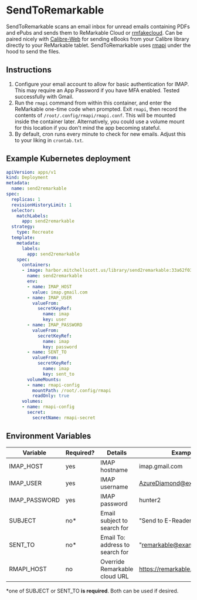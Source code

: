 # SendToRemarkable
SendToRemarkable scans an email inbox for unread emails containing PDFs and ePubs and sends them to ReMarkable Cloud or [rmfakecloud](https://github.com/ddvk/rmfakecloud). Can be paired nicely with [Calibre-Web](https://github.com/janeczku/calibre-web) for sending eBooks from your Calibre library directly to your ReMarkable tablet. SendToRemarkable uses [rmapi](https://github.com/juruen/rmapi) under the hood to send the files.

## Instructions
1. Configure your email account to allow for basic authentication for IMAP. This may require an App Password if you have MFA enabled. Tested successfully with Gmail.
2. Run the `rmapi` command from within this container, and enter the ReMarkable one-time code when prompted. Exit `rmapi`, then record the contents of `/root/.config/rmapi/rmapi.conf`. This will be mounted inside the container later. Alternatively, you could use a volume mount for this location if you don't mind the app becoming stateful.
3. By default, cron runs every minute to check for new emails. Adjust this to your liking in `crontab.txt`.


## Example Kubernetes deployment
```yaml
apiVersion: apps/v1
kind: Deployment
metadata:
  name: send2remarkable
spec:
  replicas: 1
  revisionHistoryLimit: 1
  selector:
    matchLabels:
      app: send2remarkable
  strategy:
    type: Recreate
  template:
    metadata:
      labels:
        app: send2remarkable
    spec:
      containers:
      - image: harbor.mitchellscott.us/library/send2remarkable:33a62f03
        name: send2remarkable
        env:
        - name: IMAP_HOST
          value: imap.gmail.com
        - name: IMAP_USER
          valueFrom:
            secretKeyRef:
              name: imap
              key: user
        - name: IMAP_PASSWORD
          valueFrom:
            secretKeyRef:
              name: imap
              key: password
        - name: SENT_TO
          valueFrom:
            secretKeyRef:
              name: imap
              key: sent_to
        volumeMounts:
        - name: rmapi-config
          mountPath: /root/.config/rmapi
          readOnly: true
      volumes:
      - name: rmapi-config
        secret:
          secretName: rmapi-secret
```

## Environment Variables

| Variable                 | Required? | Details | Example |
|--------------------------|-----------|---------|---------|
| IMAP_HOST                | yes       | IMAP hostname | imap.gmail.com    |
| IMAP_USER                | yes       | IMAP username | AzureDiamond@example.com |
| IMAP_PASSWORD            | yes       | IMAP password | hunter2 |
| SUBJECT                  | no*       | Email subject to search for | "Send to E-Reader"
| SENT_TO                  | no*       | Email To: address to search for | "remarkable@example.com"
| RMAPI_HOST               | no       | Override Remarkable cloud URL | https://remarkable.example.com |

*one of SUBJECT or SENT_TO __is required__. Both can be used if desired.
